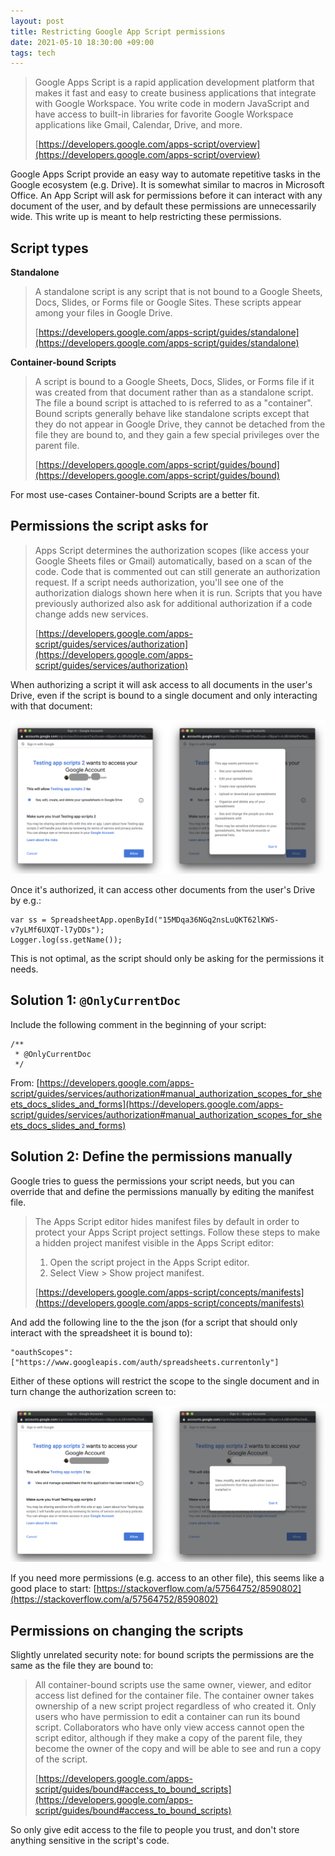 ```yaml
---
layout: post
title: Restricting Google App Script permissions
date: 2021-05-10 18:30:00 +09:00
tags: tech
---
```


> Google Apps Script is a rapid application development platform that makes it fast and easy to create business applications that integrate with Google Workspace. You write code in modern JavaScript and have access to built-in libraries for favorite Google Workspace applications like Gmail, Calendar, Drive, and more.
>
> [https://developers.google.com/apps-script/overview](https://developers.google.com/apps-script/overview)

Google Apps Script provide an easy way to automate repetitive tasks in the Google ecosystem (e.g. Drive). It is somewhat similar to macros in Microsoft Office. An App Script will ask for permissions before it can interact with any document of the user, and by default these permissions are unnecessarily wide. This write up is meant to help restricting these permissions.

<!--break-->

## Script types

**Standalone**

> A standalone script is any script that is not bound to a Google Sheets, Docs, Slides, or Forms file or Google Sites. These scripts appear among your files in Google Drive.
>
> [https://developers.google.com/apps-script/guides/standalone](https://developers.google.com/apps-script/guides/standalone)

**Container-bound Scripts**

> A script is bound to a Google Sheets, Docs, Slides, or Forms file if it was created from that document rather than as a standalone script. The file a bound script is attached to is referred to as a "container". Bound scripts generally behave like standalone scripts except that they do not appear in Google Drive, they cannot be detached from the file they are bound to, and they gain a few special privileges over the parent file.
>
>[https://developers.google.com/apps-script/guides/bound](https://developers.google.com/apps-script/guides/bound)

For most use-cases Container-bound Scripts are a better fit.

## Permissions the script asks for

> Apps Script determines the authorization scopes (like access your Google Sheets files or Gmail) automatically, based on a scan of the code. Code that is commented out can still generate an authorization request. If a script needs authorization, you'll see one of the authorization dialogs shown here when it is run. Scripts that you have previously authorized also ask for additional authorization if a code change adds new services.
>
> [https://developers.google.com/apps-script/guides/services/authorization](https://developers.google.com/apps-script/guides/services/authorization)

When authorizing a script it will ask access to all documents in the user's Drive, even if the script is bound to a single document and only interacting with that document:

![Consent message with original authorization scopes](/assets/2021-05-10-restricting-google-app-script-permissions/originalpermissions.png#lb)

Once it's authorized, it can access other documents from the user's Drive by e.g.:

```
var ss = SpreadsheetApp.openById("15MDqa36NGq2nsLuQKT62lKWS-v7yLMf6UXQT-l7yDDs");
Logger.log(ss.getName());
```

This is not optimal, as the script should only be asking for the permissions it needs.

## Solution 1: `@OnlyCurrentDoc`
Include the following comment in the beginning of your script:

```
/**
 * @OnlyCurrentDoc
 */
```

From: [https://developers.google.com/apps-script/guides/services/authorization#manual_authorization_scopes_for_sheets_docs_slides_and_forms](https://developers.google.com/apps-script/guides/services/authorization#manual_authorization_scopes_for_sheets_docs_slides_and_forms)

## Solution 2: Define the permissions manually

Google tries to guess the permissions your script needs, but you can override that and define the permissions manually by editing the manifest file.

> The Apps Script editor hides manifest files by default in order to protect your Apps Script project settings. Follow these steps to make a hidden project manifest visible in the Apps Script editor:
>
> 1. Open the script project in the Apps Script editor.
> 2. Select View > Show project manifest.
>
> [https://developers.google.com/apps-script/concepts/manifests](https://developers.google.com/apps-script/concepts/manifests)

And add the following line to the the json (for a script that should only interact with the spreadsheet it is bound to):

```
"oauthScopes": ["https://www.googleapis.com/auth/spreadsheets.currentonly"]
```

Either of these options will restrict the scope to the single document and in turn change the authorization screen to:

![Consent message with restricted authorization scopes](/assets/2021-05-10-restricting-google-app-script-permissions/newpermissions.png#lb)

If you need more permissions (e.g. access to an other file), this seems like a good place to start: [https://stackoverflow.com/a/57564752/8590802](https://stackoverflow.com/a/57564752/8590802)

## Permissions on changing the scripts

Slightly unrelated security note: for bound scripts the permissions are the same as the file they are bound to:  

> All container-bound scripts use the same owner, viewer, and editor access list defined for the container file. The container owner takes ownership of a new script project regardless of who created it. Only users who have permission to edit a container can run its bound script. Collaborators who have only view access cannot open the script editor, although if they make a copy of the parent file, they become the owner of the copy and will be able to see and run a copy of the script.
>
> [https://developers.google.com/apps-script/guides/bound#access_to_bound_scripts](https://developers.google.com/apps-script/guides/bound#access_to_bound_scripts)

So only give edit access to the file to people you trust, and don't store anything sensitive in the script's code.
